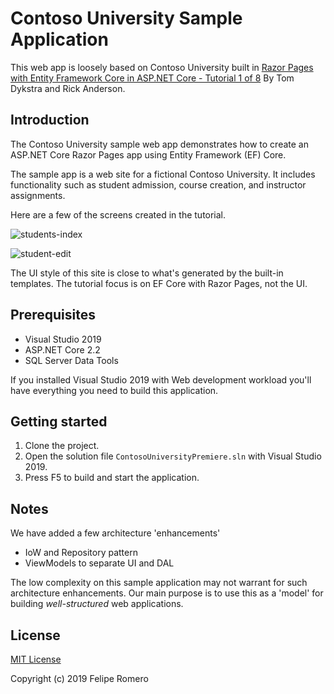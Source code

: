 # Contoso University Sample Application

This web app is loosely based on Contoso University built in [Razor Pages with Entity Framework Core in ASP.NET Core - Tutorial 1 of 8](https://docs.microsoft.com/en-us/aspnet/core/data/ef-rp/intro?view=aspnetcore-2.2&tabs=visual-studio) By Tom Dykstra and Rick Anderson.

## Introduction

The Contoso University sample web app demonstrates how to create an ASP.NET Core Razor Pages app using Entity Framework (EF) Core.

The sample app is a web site for a fictional Contoso University. It includes functionality such as student admission, course creation, and instructor assignments.

Here are a few of the screens created in the tutorial.

![students-index](https://docs.microsoft.com/en-us/aspnet/core/data/ef-rp/intro/_static/students-index.png)

![student-edit](https://docs.microsoft.com/en-us/aspnet/core/data/ef-rp/intro/_static/student-edit.png)

The UI style of this site is close to what's generated by the built-in templates. The tutorial focus is on EF Core with Razor Pages, not the UI.

## Prerequisites

- Visual Studio 2019
- ASP.NET Core 2.2
- SQL Server Data Tools

If you installed Visual Studio 2019 with Web development workload you'll have everything you need to build this application.

## Getting started

1. Clone the project.
2. Open the solution file `ContosoUniversityPremiere.sln` with Visual Studio 2019.
3. Press F5 to build and start the application.

## Notes

We have added a few architecture 'enhancements'

- IoW and Repository pattern
- ViewModels to separate UI and DAL

The low complexity on this sample application may not warrant for such architecture enhancements.
Our main purpose is to use this as a 'model' for building _well-structured_ web applications.

## License

[MIT License](LICENSE)

Copyright (c) 2019 Felipe Romero

